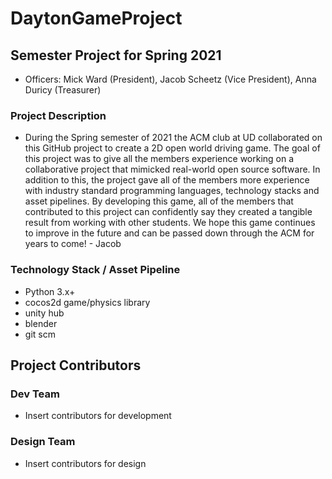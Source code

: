 # DaytonGameProject

## Semester Project for Spring 2021
- Officers: Mick Ward (President), Jacob Scheetz (Vice President), Anna Duricy (Treasurer)

### Project Description
- During the Spring semester of 2021 the ACM club at UD collaborated on this GitHub project to create a 2D open world driving game. The goal of this project was to give all the members experience working on a collaborative project that mimicked real-world open source software. In addition to this, the project gave all of the members more experience with industry standard programming languages, technology stacks and asset pipelines. By developing this game, all of the members that contributed to this project can confidently say they created a tangible result from working with other students. We hope this game continues to improve in the future and can be passed down through the ACM for years to come! - Jacob


### Technology Stack / Asset Pipeline 
- Python 3.x+
- cocos2d game/physics library 
- unity hub
- blender 
- git scm

## Project Contributors

### Dev Team 
- Insert contributors for development 

### Design Team 
- Insert contributors for design


